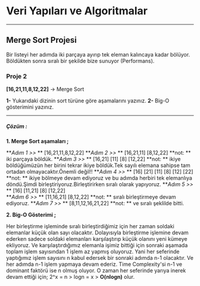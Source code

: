 # Veri Yapıları ve Algoritmalar

------------


## Merge Sort Projesi
Bir listeyi her adımda iki parçaya ayırıp tek eleman kalıncaya kadar bölüyor. Böldükten sonra sıralı bir şekilde bize sunuyor (Performans).

### Proje 2

**[16,21,11,8,12,22]** -> Merge Sort

**1-** Yukarıdaki dizinin sort türüne göre aşamalarını yazınız.
**2-** Big-O gösterimini yazınız.


------------

##### Çözüm :

**1. Merge Sort aşamaları ;**

***Adım 1  >>* **      [16,21,11,8,12,22]
***Adım 2  >>* **      [16,21,11]    [8,12,22]   **not: ** iki parçaya böldük.
***Adım 3  >>* **      [16,21]  [11]    [8]  [12,22]   **not: ** ikiye böldüğümüzün her birini tekrar ikiye böldük.Tek sayılı elemana sahipse tam ortadan olmayacaktır.Önemli değil!!
***Adım 4  >>* **      [16]  [21]  [11]    [8]  [12]  [22]   **not: ** ikiye bölmeye devam ediyoruz ve bu adımda herbiri tek elemanlıya döndü.Şimdi birleştiriyoruz.Birleştirirken sıralı olarak yapıyoruz.
***Adım 5  >>* **      [16]  [11,21]    [8]  [12,22]  
***Adım 6  >>* **      [11,16,21]        [8,12,22]   **not: ** sıralı birleştirmeye devam ediyoruz.
***Adım 7  >>* **      [8,11,12,16,21,22]   **not: ** ve sıralı şeklilde bitti.

**2. Big-O Gösterimi  ;**

Her birleştirme işleminde sıralı birleştirdiğimiz için her zaman soldaki elemanlar küçük olan sayı olacaktır. Dolayısıyla birleştirme işlemine devam ederken sadece soldaki elemanları karşılaştırıp küçük olanını yeni kümeye ekliyoruz. Ve karşılaştırdığımız elemanla işimiz bittiği için sonraki aşamada toplam işlem sayısından 1 işlem az  yapmış oluyoruz. Yani her seferinde yaptığımız işlem sayısını n kabul edersek bir sonraki adımda n-1 olacaktır. Ve her adımda n-1 işlem yapmaya devam ederiz. Time Complexity'si n-1 ve dominant faktörü ise n olmuş oluyor. O zaman her seferinde yarıya inerek devam ettiği için;  2^x = n  >  logn = x  >    **O(nlogn)**     olur.
